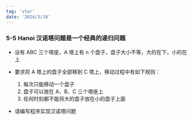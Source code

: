 ```yaml
---
tag: 'star'
date: '2024/3/10'
---
```


### 5-5 Hanoi 汉诺塔问题是一个经典的递归问题

- 设有 ABC 三个塔座，A 塔上有 n 个盘子，盘子大小不等，大的在下，小的在上
- 要求将 A 塔上的盘子全部移到 C 塔上，移动过程中有如下规则：

  1.  每次只能移动一个盘子
  2.  盘子可以放在 A、B、C 三个塔座上
  3.  任何时刻都不能将大的盘子放在小的盘子上面

- 请编写程序实现汉诺塔问题
